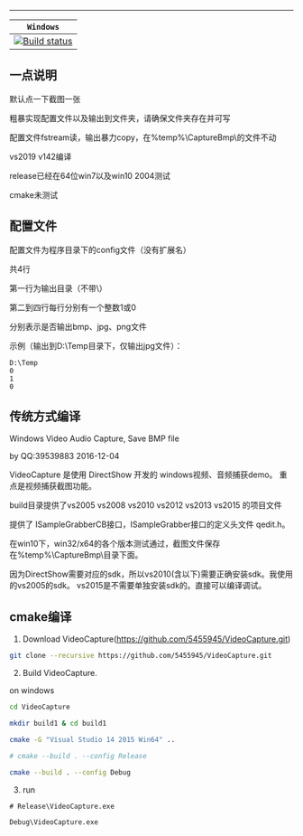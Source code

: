  
---
| **`Windows`** |
|---------------------|
|[![Build status](https://ci.appveyor.com/api/projects/status/opebwjf0j8ssiq2j/branch/master?svg=true)](https://ci.appveyor.com/project/5455945/videocapture/branch/master)|


一点说明
---
默认点一下截图一张

粗暴实现配置文件以及输出到文件夹，请确保文件夹存在并可写

配置文件fstream读，输出暴力copy，在%temp%\CaptureBmp\的文件不动

vs2019 v142编译

release已经在64位win7以及win10 2004测试

cmake未测试


配置文件
---
配置文件为程序目录下的config文件（没有扩展名）

共4行

第一行为输出目录（不带\）

第二到四行每行分别有一个整数1或0

分别表示是否输出bmp、jpg、png文件

示例（输出到D:\Temp目录下，仅输出jpg文件）：
```
D:\Temp
0
1
0
```


传统方式编译
---
Windows Video Audio Capture, Save BMP file

by QQ:39539883   2016-12-04

VideoCapture 是使用 DirectShow 开发的 windows视频、音频捕获demo。
重点是视频捕获截图功能。

build目录提供了vs2005 vs2008 vs2010 vs2012 vs2013 vs2015 的项目文件

提供了 ISampleGrabberCB接口，ISampleGrabber接口的定义头文件 qedit.h。

在win10下，win32/x64的各个版本测试通过，截图文件保存在%temp%\CaptureBmp\目录下面。

因为DirectShow需要对应的sdk，所以vs2010(含以下)需要正确安装sdk。我使用的vs2005的sdk。
vs2015是不需要单独安装sdk的。直接可以编译调试。

cmake编译
---

1. Download VideoCapture(https://github.com/5455945/VideoCapture.git)
```bash
git clone --recursive https://github.com/5455945/VideoCapture.git
```

2. Build VideoCapture.

on windows
```bash
cd VideoCapture

mkdir build1 & cd build1

cmake -G "Visual Studio 14 2015 Win64" ..

# cmake --build . --config Release

cmake --build . --config Debug
```

3. run
```
# Release\VideoCapture.exe

Debug\VideoCapture.exe
```
